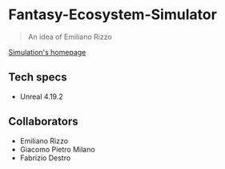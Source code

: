 # Fantasy-Ecosystem-Simulator
> An idea of Emiliano Rizzo

[Simulation's homepage](https://emilianorizzo74.wixsite.com/ecosystem "Simulation's homepage")

## Tech specs
- Unreal 4.19.2

## Collaborators
- Emiliano Rizzo
- Giacomo Pietro Milano
- Fabrizio Destro

